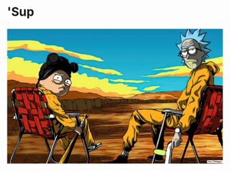 # 'Sup
### ![alt text](https://github.com/Valco3/Valco3/blob/main/rick-and-morty-breaking-bad-wallpaper-2560x1600_7.jpg)

<!--
**Valco3/Valco3** is a ✨ _special_ ✨ repository because its `README.md` (this file) appears on your GitHub profile.

Here are some ideas to get you started:

- 🔭 I’m currently working on ...
- 🌱 I’m currently learning ...
- 👯 I’m looking to collaborate on ...
- 🤔 I’m looking for help with ...
- 💬 Ask me about ...
- 📫 How to reach me: ...
- 😄 Pronouns: ...
- ⚡ Fun fact: ...
-->

